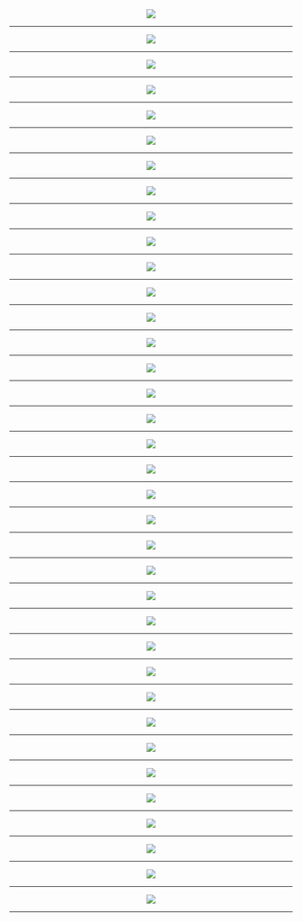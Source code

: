 
<div align='center'>
<img src='http://gfw-breaker.win/pdf/1400zx/p001.png?ok'/><hr/>
<img src='http://gfw-breaker.win/pdf/1400zx/p002.png?ok'/><hr/>
<img src='http://gfw-breaker.win/pdf/1400zx/p003.png?ok'/><hr/>
<img src='http://gfw-breaker.win/pdf/1400zx/p004.png?ok'/><hr/>
<img src='http://gfw-breaker.win/pdf/1400zx/p005.png?ok'/><hr/>
<img src='http://gfw-breaker.win/pdf/1400zx/p006.png?ok'/><hr/>
<img src='http://gfw-breaker.win/pdf/1400zx/p007.png?ok'/><hr/>
<img src='http://gfw-breaker.win/pdf/1400zx/p008.png?ok'/><hr/>
<img src='http://gfw-breaker.win/pdf/1400zx/p009.png?ok'/><hr/>
<img src='http://gfw-breaker.win/pdf/1400zx/p010.png?ok'/><hr/>
<img src='http://gfw-breaker.win/pdf/1400zx/p011.png?ok'/><hr/>
<img src='http://gfw-breaker.win/pdf/1400zx/p012.png?ok'/><hr/>
<img src='http://gfw-breaker.win/pdf/1400zx/p013.png?ok'/><hr/>
<img src='http://gfw-breaker.win/pdf/1400zx/p014.png?ok'/><hr/>
<img src='http://gfw-breaker.win/pdf/1400zx/p015.png?ok'/><hr/>
<img src='http://gfw-breaker.win/pdf/1400zx/p016.png?ok'/><hr/>
<img src='http://gfw-breaker.win/pdf/1400zx/p017.png?ok'/><hr/>
<img src='http://gfw-breaker.win/pdf/1400zx/p018.png?ok'/><hr/>
<img src='http://gfw-breaker.win/pdf/1400zx/p019.png?ok'/><hr/>
<img src='http://gfw-breaker.win/pdf/1400zx/p020.png?ok'/><hr/>
<img src='http://gfw-breaker.win/pdf/1400zx/p021.png?ok'/><hr/>
<img src='http://gfw-breaker.win/pdf/1400zx/p022.png?ok'/><hr/>
<img src='http://gfw-breaker.win/pdf/1400zx/p023.png?ok'/><hr/>
<img src='http://gfw-breaker.win/pdf/1400zx/p024.png?ok'/><hr/>
<img src='http://gfw-breaker.win/pdf/1400zx/p025.png?ok'/><hr/>
<img src='http://gfw-breaker.win/pdf/1400zx/p026.png?ok'/><hr/>
<img src='http://gfw-breaker.win/pdf/1400zx/p027.png?ok'/><hr/>
<img src='http://gfw-breaker.win/pdf/1400zx/p028.png?ok'/><hr/>
<img src='http://gfw-breaker.win/pdf/1400zx/p029.png?ok'/><hr/>
<img src='http://gfw-breaker.win/pdf/1400zx/p030.png?ok'/><hr/>
<img src='http://gfw-breaker.win/pdf/1400zx/p031.png?ok'/><hr/>
<img src='http://gfw-breaker.win/pdf/1400zx/p032.png?ok'/><hr/>
<img src='http://gfw-breaker.win/pdf/1400zx/p033.png?ok'/><hr/>
<img src='http://gfw-breaker.win/pdf/1400zx/p034.png?ok'/><hr/>
<img src='http://gfw-breaker.win/pdf/1400zx/p035.png?ok'/><hr/>
<img src='http://gfw-breaker.win/pdf/1400zx/p036.png?ok'/><hr/>
</div>
